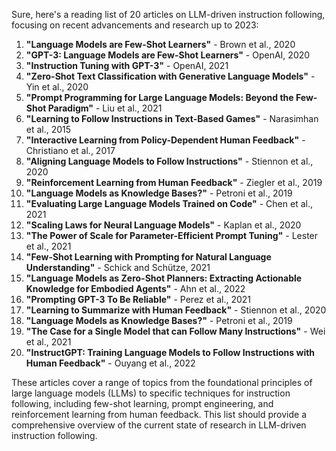Sure, here's a reading list of 20 articles on LLM-driven instruction following, focusing on recent advancements and research up to 2023:

1. **"Language Models are Few-Shot Learners"** - Brown et al., 2020
2. **"GPT-3: Language Models are Few-Shot Learners"** - OpenAI, 2020
3. **"Instruction Tuning with GPT-3"** - OpenAI, 2021
4. **"Zero-Shot Text Classification with Generative Language Models"** - Yin et al., 2020
5. **"Prompt Programming for Large Language Models: Beyond the Few-Shot Paradigm"** - Liu et al., 2021
6. **"Learning to Follow Instructions in Text-Based Games"** - Narasimhan et al., 2015
7. **"Interactive Learning from Policy-Dependent Human Feedback"** - Christiano et al., 2017
8. **"Aligning Language Models to Follow Instructions"** - Stiennon et al., 2020
9. **"Reinforcement Learning from Human Feedback"** - Ziegler et al., 2019
10. **"Language Models as Knowledge Bases?"** - Petroni et al., 2019
11. **"Evaluating Large Language Models Trained on Code"** - Chen et al., 2021
12. **"Scaling Laws for Neural Language Models"** - Kaplan et al., 2020
13. **"The Power of Scale for Parameter-Efficient Prompt Tuning"** - Lester et al., 2021
14. **"Few-Shot Learning with Prompting for Natural Language Understanding"** - Schick and Schütze, 2021
15. **"Language Models as Zero-Shot Planners: Extracting Actionable Knowledge for Embodied Agents"** - Ahn et al., 2022
16. **"Prompting GPT-3 To Be Reliable"** - Perez et al., 2021
17. **"Learning to Summarize with Human Feedback"** - Stiennon et al., 2020
18. **"Language Models as Knowledge Bases?"** - Petroni et al., 2019
19. **"The Case for a Single Model that can Follow Many Instructions"** - Wei et al., 2021
20. **"InstructGPT: Training Language Models to Follow Instructions with Human Feedback"** - Ouyang et al., 2022

These articles cover a range of topics from the foundational principles of large language models (LLMs) to specific techniques for instruction following, including few-shot learning, prompt engineering, and reinforcement learning from human feedback. This list should provide a comprehensive overview of the current state of research in LLM-driven instruction following.